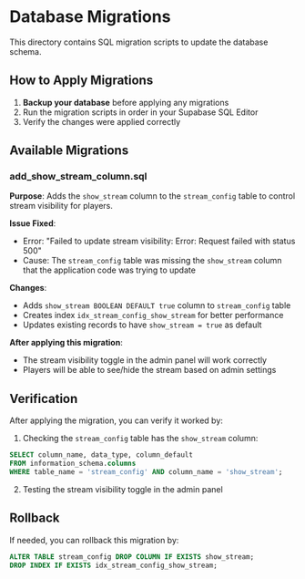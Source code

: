 # Database Migrations

This directory contains SQL migration scripts to update the database schema.

## How to Apply Migrations

1. **Backup your database** before applying any migrations
2. Run the migration scripts in order in your Supabase SQL Editor
3. Verify the changes were applied correctly

## Available Migrations

### add_show_stream_column.sql

**Purpose**: Adds the `show_stream` column to the `stream_config` table to control stream visibility for players.

**Issue Fixed**: 
- Error: "Failed to update stream visibility: Error: Request failed with status 500"
- Cause: The `stream_config` table was missing the `show_stream` column that the application code was trying to update

**Changes**:
- Adds `show_stream BOOLEAN DEFAULT true` column to `stream_config` table
- Creates index `idx_stream_config_show_stream` for better performance
- Updates existing records to have `show_stream = true` as default

**After applying this migration**:
- The stream visibility toggle in the admin panel will work correctly
- Players will be able to see/hide the stream based on admin settings

## Verification

After applying the migration, you can verify it worked by:

1. Checking the `stream_config` table has the `show_stream` column:
```sql
SELECT column_name, data_type, column_default 
FROM information_schema.columns 
WHERE table_name = 'stream_config' AND column_name = 'show_stream';
```

2. Testing the stream visibility toggle in the admin panel

## Rollback

If needed, you can rollback this migration by:
```sql
ALTER TABLE stream_config DROP COLUMN IF EXISTS show_stream;
DROP INDEX IF EXISTS idx_stream_config_show_stream;